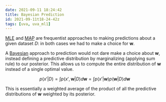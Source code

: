 ```yaml
---
date: 2021-09-11 18:24:42
title: Bayesian Prediction
id: 2021-09-11t18-24-42z
tags: [uva, uva_ml1]
---
```


[MLE](./2021-09-11t15-54-04z.md) and [MAP](./2021-09-11t17-38-41z.md) are
frequentist approaches to making predictions about a given dataset $D$: in both
cases we had to make a choice for $\mathbf{w}$.

A [Bayesian](./2021-09-11t13-08-35z.md) approach to prediction would not dare
make a choice about $\mathbf{w}$, instead defining a predictive distribution by
marginalizing (applying sum rule) to our posterior. This allows us to compute
the entire distribution of $\mathbf{w}$ instead of a single optimal value.

$$
p(x'|D) = \int p(x', \mathbf{w} | D) d\mathbf{w} =
                       \int p(x'|\mathbf{w})p(\mathbf{w}|D)d\mathbf{w}
$$

This is essentially a weighted average of the product of all the predictive
distributions of $\mathbf{w}$ weighted by its posterior.
